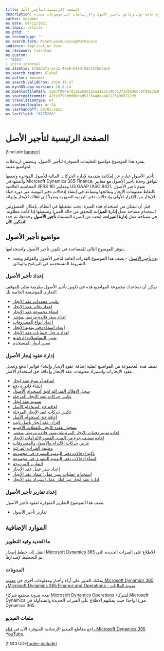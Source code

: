 ```yaml
---
title: الصفحة الرئيسية لتأجير الأصل
description: يقدم هذا الموضوع نظرة عامة حول وثائق تأجير الأصول والارتباطات إلى موضوعات محددة.
author: moaamer
ms.date: 04/12/2021
ms.topic: article
ms.prod: ''
ms.technology: ''
ms.search.form: AssetLeaseLeasingWorkspace
audience: Application User
ms.reviewer: roschlom
ms.custom:
- "4464"
- intro-internal
ms.assetid: 5f89daf1-acc2-4959-b48d-91542fb6bacb
ms.search.region: Global
ms.author: moaamer
ms.search.validFrom: 2020-10-27
ms.dyn365.ops.version: 10.0.14
ms.openlocfilehash: d187f094a7d13e26a6121a2115c146c1372dba46bcafd423a3683d73a1e779f7
ms.sourcegitcommit: 42fe9790ddf0bdad911544deaa82123a396712fb
ms.translationtype: HT
ms.contentlocale: ar-SA
ms.lasthandoff: 08/05/2021
ms.locfileid: "6775208"
---
```

# <a name="asset-leasing-home-page"></a>الصفحة الرئيسية لتأجير الأصل

[!include [banner](../includes/banner.md)]

يسرد هذا الموضوع مواضيع التعليمات المتوفرة لتأجير الأصول، ويتضمن ارتباطات لمواضيع معينة. 

تأجير الأصول عبارة عن إمكانية متقدمة لإدارة الحركات المالية للأصول المؤجرة وتعقبها وأتمتتها في Microsoft Dynamics 365 Finance. تتوافق وحدة تأجير الأصول مع معايير المحاسبة العالمية (IFRS 16) ومعايير US GAAP‏ (ASC 842). تقوم تأجير الأصول بالتقاط معلومات الإيجار وتعالجها وتساعد في إنشاء إدخالات دفتر اليومية عبر دورة حياة الإيجار من الإقرار الأولي وإدخالات دفتر اليومية الشهرية وصولاً إلى إهلاك الإيجار وإنهائه.

قبل أن تتمكن من استخدام هذه الميزة، يجب تشغيلها في النظام. بإمكان المسؤولين استخدام مساحة عمل **إدارة الميزات** للتحقق من حالة الميزة وتشغيلها إذا كانت مطلوبة. في مساحة عمل **إدارة الميزات**، ابحث عن الميزة المسماة **تأجير الأصول** وحددها، ثم حدد **التمكين الآن**.

## <a name="asset-leasing-topics"></a>مواضيع تأجير الأصول
يتوفر الموضوع التالي للمساعدة في تكوين تأجير الأصول واستخدامها. 

 - [بدء تأجير الأصول](asset-leasing-quick-start.md) - يصف هذا الموضوع القدرات العامة لتأجير الأصول والقوائم ويحدد الشروط المستخدمة في البرنامج والوثائق.
 
 ### <a name="set-up-asset-leasing"></a>إعداد تأجير الأصول
 يمكن أن تساعدك مجموعة المواضيع هذه في تكوين تأجير الأصول بطريقة مثلى للموقف التجاري للمؤسسة الخاصة بك.  
  
  - [تكوين محددات عقد الإيجار](config-lease-parameters.md) 
  - [إعداد دفاتر عقد الإيجار](set-up-lease-books.md)
  - [إنشاء مجموعة عقد الإيجار](create-lease-group.md)
  - [إعداد سعر فائدة مرتبط بمؤشر](set-up-index-rate-types.md)
  - [إعداد أنواع المصروفات](set-up-expense-types.md)
  - [إعداد أسماء دفتر يومية الإيجار](set-up-lease-journal-names.md)
  - [إعداد ترحيل حسابات عقد الإيجار](set-up-lease-posting-accts.md)
  - [تعيين التسلسلات الرقمية](leasing-number-sequences.md)
  - [تعيين أدوار المستخدم](lease-user-roles.md)

### <a name="manage-asset-leases"></a>إدارة عقود إيجار الأصول
تصف هذه المجموعة من المواضيع عملية إضافة عقود الإيجار وإنشاء فواتير الدفع وتعديل عقود الإيجارات واستيراد معلومات عقد الإيجار وإعاقة حق استخدام الأصل. 

 - [إضافة أو نسخ عقد إيجار](add-lease.md)
 - [إنشاء فاتورة دفع](create-payment-invoice.md)
 - [سجل الإهلاك المتراكم لحق استخدام الأصول](record-rou-asset-depreciation.md)
 - [عكس حركات عقد الإيجار المرحلة](reverse-posted-lease-trans.md)
 - [تسوية عقد إيجار](adjust-lease.md)
 - [إعاقة حق استخدام الأصل](impair-rou-asset.md)
 - [عكس حركات عقد الإيجار المرحلة](reverse-posted-lease-trans.md)
 - [إعاقة حق استخدام الأصل](impair-rou-asset.md)
 - [إقران عقد إيجار بأصل ثابت](associate-lease-with-fixed-asset.md)
 - [تسجيل عقود الإيجار بالعملات الأجنبية](record-leases-foreign-currency.md)
 - [إعادة تقييم دفعات الإيجار المرتبطة بسعر فائدة مرتبط بمؤشر](revalue-payments-tied-2-index-rate.md)
 - [إعادة تصنيف جزء من المدى القصير لالتزامات الإيجار](reclassify-st-lease-liability.md)
 - [عرض حركات الالتزام والأصول والمصروفات](view-asset-transactions.md)
 - [وظيفة الفترات المركبة](compound-interval-functionality.md)
 - [تأكيد إدخالات دفتر اليومية الشهري في مجموعة](confirm-payment-schedules-in-batch.md)
 - [إنشاء إدخالات دفتر اليومية الشهري في مجموعة](create-monthly-journals-batch.md)
 - [التقارير المزدوجة‬](dual-reporting.md)
 - [إعداد سير عمل عقد الإيجار](set-up-lease-wrkflw.md)
 - [استخدام عمليات سير عمل اعتماد عقد الإيجار](use-create-lease-wrkflw.md)
 - [إدارة عقد إيجار عبر إطار عمل استيراد عقد الإيجار](manage-leases-thru-imprt-framewrk.md)
 
### <a name="asset-leasing-reporting"></a>إعداد تقارير تأجير الأصول
يصف هذا الموضوع التقارير المتوفرة لعقود تأجير الأصول. 

 - [تقارير تأجير الأصول](asset-leasing-rprts.md)
 

## <a name="additional-resources"></a>الموارد الإضافية

### <a name="whats-new-and-in-development"></a>ما الجديد وقيد التطوير

انتقل إلى [خطط إصدار Microsoft Dynamics 365](/dynamics365/release-plans/) للاطلاع على الميزات الجديدة التي تم التخطيط لإصدارها.‬ 

### <a name="blogs"></a>المدونات

يمكنك العثور على آراء وأخبار ومعلومات أخرى في [مدونة Microsoft Dynamics 365](https://community.dynamics.com/b/msftdynamicsblog?c=Enterprise) و[Microsoft Dynamics 365 Finance and Operations - مدونة الماليات](https://community.dynamics.com/365/financeandoperations/b/financials).

تقدم [مدونة مجتمع شركاء Microsoft Dynamics Operations](https://community.dynamics.com/partner/b/operationspartnercommunityblog) لشركاء Microsoft Dynamics موردًا واحدًا حيث يمكنهم الاطلاع على الميزات الجديدة والمتداولة في Dynamics 365.

### <a name="videos"></a>ملفات الفيديو

راجع مقاطع الفيديو الإرشادية المتوفرة الآن في [قناة Microsoft Dynamics 365 YouTube](https://www.youtube.com/channel/UCJGCg4rB3QSs8y_1FquelBQ). 


[!INCLUDE[footer-include](../../includes/footer-banner.md)]
